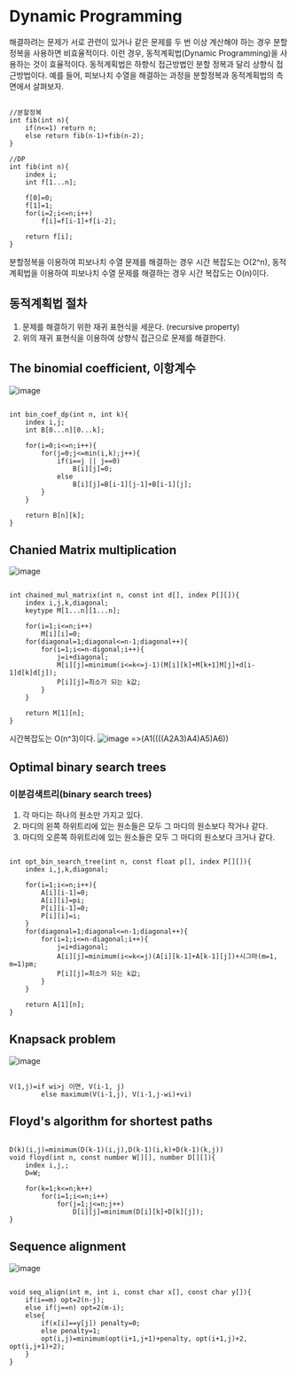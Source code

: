 # Dynamic Programming
해결하려는 문제가 서로 관련이 있거나 같은 문제를 두 번 이상 계산해야 하는 경우 분할 정복을 사용하면 비효율적이다. 이런 경우, 동적계획법(Dynamic Programming)을 사용하는 것이 효율적이다. 동적계획법은 하향식 접근방법인 분할 정복과 달리 상향식 접근방법이다.
예를 들어, 피보나치 수열을 해결하는 과정을 분할정복과 동적계획법의 측면에서 살펴보자.
<pre><code>
//분할정복
int fib(int n){
    if(n<=1) return n;
    else return fib(n-1)+fib(n-2); 
}

//DP
int fib(int n){
    index i;
    int f[1...n];

    f[0]=0;
    f[1]=1;
    for(i=2;i<=n;i++)
        f[i]=f[i-1]+f[i-2];

    return f[i];
}
</code></pre>
분할정복을 이용하여 피보나치 수열 문제를 해결하는 경우 시간 복잡도는 O(2^n), 동적계획법을 이용하여 피보나치 수열 문제를 해결하는 경우 시간 복잡도는 O(n)이다.

## 동적계획법 절차
1. 문제를 해결하기 위한 재귀 표현식을 세운다. (recursive property)
2. 위의 재귀 표현식을 이용하여 상향식 접근으로 문제를 해결한다.

## The binomial coefficient, 이항계수
![image](https://user-images.githubusercontent.com/74875490/165025551-438faf21-4c5d-4fde-953e-6f594c0c76ef.png)
<pre><code>
int bin_coef_dp(int n, int k){
    index i,j;
    int B[0...n][0...k];

    for(i=0;i<=n;i++){
        for(j=0;j<=min(i,k);j++){
            if(i==j || j==0)
                B[i][j]=0;
            else
                B[i][j]=B[i-1][j-1]+B[i-1][j];
        }
    }

    return B[n][k];
}
</code></pre>

## Chanied Matrix multiplication
![image](https://user-images.githubusercontent.com/74875490/165025595-0b73920f-213c-4122-b1d3-92441c31186e.png)
<pre><code>
int chained_mul_matrix(int n, const int d[], index P[][]){
    index i,j,k,diagonal;
    keytype M[1...n][1...n];

    for(i=1;i<=n;i++)
        M[i][i]=0;
    for(diagonal=1;diagonal<=n-1;diagonal++){
        for(i=1;i<=n-digonal;i++){
            j=i+diagonal;
            M[i][j]=minimum(i<=k<=j-1)(M[i][k]+M[k+1]M[j]+d[i-1]d[k]d[j]);
            P[i][j]=최소가 되는 k값;
        }
    }

    return M[1][n];
}
</code></pre>
시간복잡도는 O(n^3)이다.
![image](https://user-images.githubusercontent.com/74875490/165030068-30ac10cf-28f8-4af6-b32b-0c87c4179517.png)
=>(A1((((A2A3)A4)A5)A6))

## Optimal binary search trees
### 이분검색트리(binary search trees)
1. 각 마디는 하나의 원소만 가지고 있다.
2. 마디의 왼쪽 하위트리에 있는 원소들은 모두 그 마디의 원소보다 작거나 같다.
3. 마디의 오른쪽 하위트리에 있는 원소들은 모두 그 마디의 원소보다 크거나 같다.
<pre><code>
int opt_bin_search_tree(int n, const float p[], index P[][]){
    index i,j,k,diagonal;

    for(i=1;i<=n;i++){
        A[i][i-1]=0;
        A[i][i]=pi;
        P[i][i-1]=0;
        P[i][i]=i;
    }
    for(diagonal=1;diagonal<=n-1;diagonal++){
        for(i=1;i<=n-diagonal;i++){
            j=i+diagonal;
            A[i][j]=minimum(i<=k<=j)(A[i][k-1]+A[k-1][j])+시그마(m=1, m=1)pm;
            P[i][j]=최소가 되는 k값;
        }
    }

    return A[1][n];
}
</code></pre>

## Knapsack problem
![image](https://user-images.githubusercontent.com/74875490/165034332-fb0ac022-ff50-447a-9d0d-43e547209a70.png)
<pre><code>
V(1,j)=if wi>j 이면, V(i-1, j)
        else maximum(V(i-1,j), V(i-1,j-wi)+vi)
</code></pre>

## Floyd's algorithm for shortest paths
<pre><code>
D(k)(i,j)=minimum(D(k-1)(i,j),D(k-1)(i,k)+D(k-1)(k,j))
void floyd(int n, const number W[][], number D[][]){
    index i,j,;
    D=W;
    
    for(k=1;k<=n;k++)
        for(i=1;i<=n;i++)
            for(j=1;j<=n;j++)
                D[i][j]=minimum(D[i][k]+D[k][j]);
}
</code></pre>

## Sequence alignment
![image](https://user-images.githubusercontent.com/74875490/165037645-4c3fda82-1f0f-4acb-b62c-170abbc19a75.png)
<pre><code>
void seq_align(int m, int i, const char x[], const char y[]){
    if(i==m) opt=2(n-j);
    else if(j==n) opt=2(m-i);
    else{
        if(x[i]==y[j]) penalty=0;
        else penalty=1;
        opt(i,j)=minimum(opt(i+1,j+1)+penalty, opt(i+1,j)+2, opt(i,j+1)+2);
    }
}
</code></pre>
